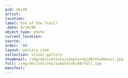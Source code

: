 ```yaml
---
pid: obj40
artist: 
location: 
label: End of the Trail?
_date: 6/14/06
object_type: photo
current_location: 
source: 
order: '40'
layout: gallery_item
collection: visual-gallery
thumbnail: /img/derivatives/simple/obj40/thumbnail.jpg
full: /img/derivatives/simple/obj40/full.jpg
manifest: 
---
```

